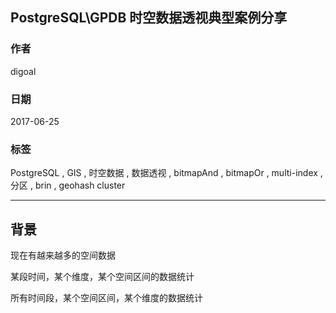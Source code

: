 ## PostgreSQL\GPDB 时空数据透视典型案例分享       
                    
### 作者                    
digoal                    
                    
### 日期                    
2017-06-25                   
                    
### 标签                    
PostgreSQL , GIS , 时空数据 , 数据透视 , bitmapAnd , bitmapOr , multi-index , 分区 , brin , geohash cluster    
                    
----                    
                    
## 背景       
现在有越来越多的空间数据


某段时间，某个维度，某个空间区间的数据统计

所有时间段，某个空间区间，某个维度的数据统计




